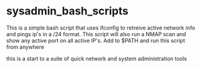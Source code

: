 # sysadmin_bash_scripts
This is a simple bash script that uses ifconfig to retreive active network info and pings ip's in a /24 format. This script will also run a NMAP scan and show any active port on all active IP's. Add to $PATH and run this script from anywhere


this is a start to a suite of quick network and system administration tools 
